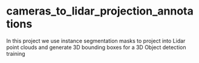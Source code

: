# cameras_to_lidar_projection_annotations
In this project we use instance segmentation masks to project into Lidar point clouds and generate 3D bounding boxes for a 3D Object detection training
